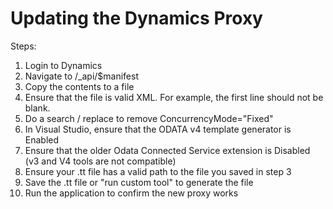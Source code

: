 # Updating the Dynamics Proxy #

Steps:
1. Login to Dynamics
2. Navigate to /_api/$manifest
3. Copy the contents to a file
4. Ensure that the file is valid XML.  For example, the first line should not be blank.
5. Do a search / replace to remove ConcurrencyMode="Fixed"
6. In Visual Studio, ensure that the ODATA v4 template generator is Enabled
7. Ensure that the older Odata Connected Service extension is Disabled (v3 and V4 tools are not compatible)
8. Ensure your .tt file has a valid path to the file you saved in step 3
9. Save the .tt file or "run custom tool" to generate the file
10. Run the application to confirm the new proxy works
 